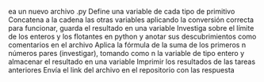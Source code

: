 ea un nuevo archivo .py
Define una variable de cada tipo de primitivo
Concatena a la cadena las otras variables aplicando la conversión correcta para funcionar, guarda el resultado en una variable
Investiga sobre el límite de los enteros y los flotantes en python y anotar sus descubrimientos como comentarios en el archivo
Aplica la fórmula de la suma de los primeros n números pares (investigar), tomando como n la variable de tipo entero y almacenar el resultado en una variable
Imprimir los resultados de las tareas anteriores
Envía el link del archivo en el repositorio con las respuesta